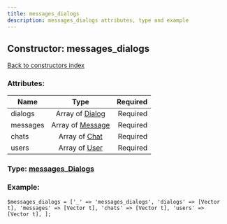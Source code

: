 ```yaml
---
title: messages_dialogs
description: messages_dialogs attributes, type and example
---
```

## Constructor: messages\_dialogs  
[Back to constructors index](index.md)



### Attributes:

| Name     |    Type       | Required |
|----------|:-------------:|---------:|
|dialogs|Array of [Dialog](../types/Dialog.md) | Required|
|messages|Array of [Message](../types/Message.md) | Required|
|chats|Array of [Chat](../types/Chat.md) | Required|
|users|Array of [User](../types/User.md) | Required|



### Type: [messages\_Dialogs](../types/messages_Dialogs.md)


### Example:

```
$messages_dialogs = ['_' => 'messages_dialogs', 'dialogs' => [Vector t], 'messages' => [Vector t], 'chats' => [Vector t], 'users' => [Vector t], ];
```  

